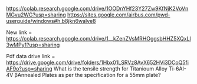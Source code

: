 https://colab.research.google.com/drive/1OODnYHf23Y27Zw9KfNjK2VoVnMGvu2WG?usp=sharing
https://sites.google.com/airbus.com/pwd-userguide/windows#h.b8jkn6walye8


New link = https://colab.research.google.com/drive/1__kZenZVsMRHOggsbHHZ5XQxLl3wMPy1?usp=sharing

Pdf data drive link = https://drive.google.com/drive/folders/1Hbx01LSRVz8AvX652HVi3DCoQ5fiAF9o?usp=sharing
What is the tensile strength for Titanioum Alloy Ti-6AI-4V βAnnealed Plates as per the specification for a 55mm plate?
